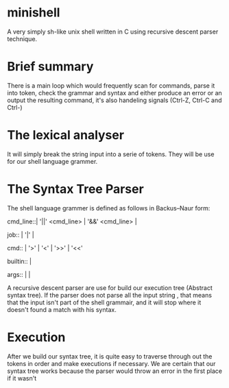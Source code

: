 # minishell

A very simply sh-like unix shell written in C using recursive descent parser technique.

# Brief summary

There is a main loop which would frequently scan for commands, parse it into token,
check the grammar and syntax and either produce an error or an output the resulting command, it's also handeling signals (Ctrl-Z, Ctrl-C and Ctrl-\)


# The lexical analyser

It will simply break the string input into a serie of tokens. They will be use for our shell language grammer.

# The Syntax Tree Parser

The shell language grammer is defined as follows in Backus–Naur form:

  cmd_line::| <job> '||' <cmd_line>
            | <job> '&&' <cmd_line>
            | <job>
  
  job::     | <cmd> '|' <job>
            | <cmd>
  
  cmd::     | <builtin> '>' <filename>
            | <builtin> '<' <filename>
            | <builtin> '>>' <filename>
            | <builtin> '<<' <filename>
  
  builtin:: | <pathname> <args>
  
  args::    | <word> <args>
            | <word>
 
 A recursive descent parser are use for build our execution tree (Abstract syntax tree).
 If the parser does not parse all the input string , that means that the input isn't part of the shell grammair, and it will stop where it doesn't found a match with his syntax.
 
 
# Execution

After we build our syntax tree, it is quite easy to traverse through out the tokens in order and make executions if necessary.
We are certain that our syntax tree works because the parser would throw an error in the first place if it wasn't

